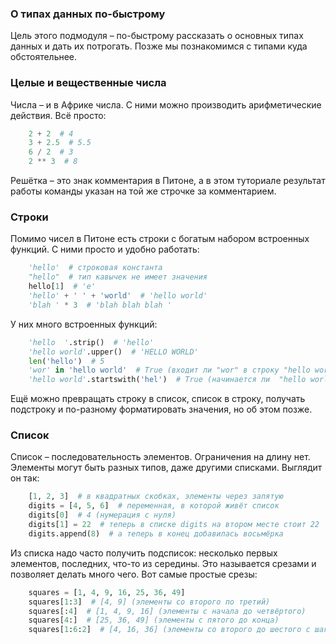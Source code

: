 ### О типах данных по-быстрому

Цель этого подмодуля – по-быстрому рассказать о основных типах данных и дать их потрогать.
Позже мы познакомимся с типами куда обстоятельнее.

### Целые и вещественные числа

Числа – и в Африке числа. С ними можно производить арифметические действия. Всё просто:

```python
    2 + 2  # 4
    3 + 2.5  # 5.5
    6 / 2  # 3
    2 ** 3  # 8
```
Решётка – это знак комментария в Питоне,
а в этом туториале результат работы команды указан на той же строчке за комментарием.

### Строки

Помимо чисел в Питоне есть строки с богатым набором встроенных функций. С ними просто и удобно работать:

```python
    'hello'  # строковая константа
    "hello"  # тип кавычек не имеет значения
    hello[1]  # 'e'
    'hello' + ' ' + 'world'  # 'hello world'
    'blah ' * 3  # 'blah blah blah '
```
У них много встроенных функций:

```python
    'hello  '.strip()  # 'hello'
    'hello world'.upper()  # 'HELLO WORLD'
    len('hello')  # 5
    'wor' in 'hello world'  # True (входит ли "wor" в строку "hello world")
    'hello world'.startswith('hel')  # True (начинается ли  "hello world" c "hel")
```
Ещё можно превращать строку в список, список в строку,
получать подстроку и по-разному форматировать значения, но об этом позже.


### Список

Список – последовательность элементов. Ограничения на длину нет.
Элементы могут быть разных типов, даже другими списками. Выглядит он так:


```python
    [1, 2, 3]  # в квадратных скобках, элементы через запятую
    digits = [4, 5, 6]  # переменная, в которой живёт список
    digits[0]  # 4 (нумерация с нуля)
    digits[1] = 22  # теперь в списке digits на втором месте стоит 22
    digits.append(8)  # а теперь в конец добавилась восьмёрка
```
Из списка надо часто получить подсписок: несколько первых элементов, последних, что-то из середины.
Это называется срезами и позволяет делать много чего. Вот самые простые срезы:

```python
    squares = [1, 4, 9, 16, 25, 36, 49]
    squares[1:3]  # [4, 9] (элементы со второго по третий)
    squares[:4]  # [1, 4, 9, 16] (элементы с начала до четвёртого)
    squares[4:]  # [25, 36, 49] (элементы с пятого до конца)
    squares[1:6:2]  # [4, 16, 36] (элементы со второго до шестого с шагом два)
```